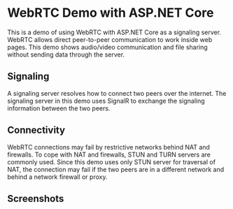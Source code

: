 # WebRTC Demo with ASP.NET Core
This is a demo of using WebRTC with ASP.NET Core as a signaling server.
WebRTC allows direct peer-to-peer communication to work inside web pages.
This demo shows audio/video communication and file sharing without sending data through the server.

## Signaling
A signaling server resolves how to connect two peers over the internet.
The signaling server in this demo uses SignalR to exchange the signaling information between the two peers.

## Connectivity
WebRTC connections may fail by restrictive networks behind NAT and firewalls.
To cope with NAT and firewalls, STUN and TURN servers are commonly used.
Since this demo uses only STUN server for traversal of NAT, the connection may fail if the two peers are in a different network and behind a network firewall or proxy.

## Screenshots
